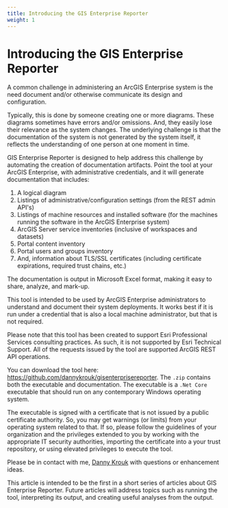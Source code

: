 ```yaml
---
title: Introducing the GIS Enterprise Reporter
weight: 1
---
```

# Introducing the GIS Enterprise Reporter

A common challenge in administering an ArcGIS Enterprise system is the need document and/or otherwise communicate its design and configuration. 

Typically, this is done by someone creating one or more diagrams.  These diagrams sometimes have errors and/or omissions.  And, they easily lose their relevance as the system changes.  The underlying challenge is that the documentation of the system is not generated by the system itself, it reflects the understanding of one person at one moment in time.

GIS Enterprise Reporter is designed to help address this challenge by automating the creation of documentation artifacts.  Point the tool at your ArcGIS Enterprise, with administrative credentials, and it will generate documentation that includes:

1. A logical diagram
2. Listings of administrative/configuration settings (from the REST admin API's)
3. Listings of machine resources and installed software (for the machines running the software in the ArcGIS Enterprise system)
4. ArcGIS Server service inventories (inclusive of workspaces and datasets)
5. Portal content inventory
6. Portal users and groups inventory
7. And, information about TLS/SSL certificates (including certificate expirations, required trust chains, etc.)

The documentation is output in Microsoft Excel format, making it easy to share, analyze, and mark-up.

This tool is intended to be used by ArcGIS Enterprise administrators to understand and document their system deployments.  It works best if it is run under a credential that is also a local machine administrator, but that is not required.

Please note that this tool has been created to support Esri Professional Services consulting practices.  As such, it is not supported by Esri Technical Support.  All of the requests issued by the tool are supported ArcGIS REST API operations.  

You can download the tool here: https://github.com/dannykrouk/gisenterprisereporter.  The `.zip` contains both the executable and documentation.  The executable is a `.Net Core` executable that should run on any contemporary Windows operating system. 

The executable is signed with a certificate that is not issued by a public certificate authority.  So, you may get warnings (or limits) from your operating system related to that.  If so, please follow the guidelines of your organization and the privileges extended to you by working with the appropriate IT security authorities, importing the certificate into a your trust repository, or using elevated privileges to execute the tool.

Please be in contact with me, [Danny Krouk](mailto:dkrouk@esri.com) with questions or enhancement ideas.

This article is intended to be the first in a short series of articles about GIS Enterprise Reporter.  Future articles will address topics such as running the tool, interpreting its output, and creating useful analyses from the output.